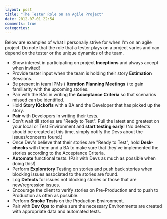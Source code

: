 ```yaml
---
layout: post
title: "The Tester Role on an Agile Project"
date: 2012-07-01 22:54
comments: true
categories: 
---
```


Below are examples of what I personally strive for when I'm on an agile project. Do note that the role that a tester plays on a project varies and can depend on the tester or the unique dynamics of the team. 

* Show interest in participating on project **Inceptions** and always accept when invited! 
* Provide tester input when the team is holding their story **Estimation** Sessions.
* Be present in team IPMs ( **Iteration Planning Meetings** ) to gain familiarity with the upcoming stories.
* Pair with the BAs in writing the **Acceptance Criteria** so that scenarios missed can be identified.
* Hold **Story Kickoffs** with a BA and the Developer that has picked up the story.
* **Pair** with Developers in writing their tests. 
* Don't wait till stories are "Ready to Test". Pull the latest and greatest on your local or Test Environment and **start testing early**! (No defects should be created at this time, simply notify the Devs about the issues/concerns found.)
* Once Dev's believe that their stories are "Ready to Test", hold **Desk-checks** with them and a BA to make sure that they've implemented the stories according to the Acceptance Criteria.
* **Automate** functional tests. (Pair with Devs as much as possible when doing this!)
* Perform **Exploratory** Testing on stories and push back stories when blocking issues associated to the stories are found.
* Log **Defects** for issues not blocking stories or those that are new/regression issues.
* Encourage the client to verify stories on Pre-Production and to push to Production as often as possible.
* Perform **Smoke Tests** on the Production Environment.
* Pair with **Dev Ops** to make sure the necessary Environments are created with appropriate data and automated tests.
